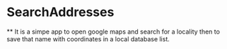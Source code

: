 # SearchAddresses

** It is a simpe app to open google maps and search for a locality then to save that name with coordinates in a local database list.
